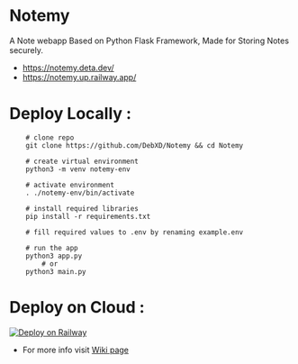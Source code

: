 # Notemy

A Note webapp Based on Python Flask Framework, Made for Storing Notes securely.
- https://notemy.deta.dev/
- https://notemy.up.railway.app/
# Deploy Locally :
```
    # clone repo
    git clone https://github.com/DebXD/Notemy && cd Notemy
    
    # create virtual environment
    python3 -m venv notemy-env
    
    # activate environment
    . ./notemy-env/bin/activate
    
    # install required libraries
    pip install -r requirements.txt
    
    # fill required values to .env by renaming example.env
    
    # run the app
    python3 app.py
    	# or
    python3 main.py
 ```

# Deploy on Cloud :
[![Deploy on Railway](https://railway.app/button.svg)](https://railway.app/new/template/U4PCTG?referralCode=yoHJRa) 

- For more info visit [Wiki page](https://github.com/DebXD/notemy/wiki/Deploy-the-app-on-Railway)
